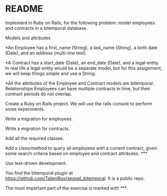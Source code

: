 # README

Implement in Ruby on Rails, for the following problem:  model employees and contracts in a bitemporal database.

Models and attributes

*An Employee has a first_name (String), a last_name (String), a birth date (Date), and an address (multi-line text).

*A Contract has a start_date (Date), an end_date (Date), and a legal entity. In real life a legal entity would be a separate model, but for this assignment, we will keep things simple and use a String.

*All the attributes of the Employee and Contract models are bitemporal.
  Relationships
  Employees can have multiple contracts in time, but their contract periods do not overlap.

Create a Ruby on Rails project. We will use the rails console to perform some experiments.

Write a migration for employees.

Write a migration for contracts.

Add all the required classes.

Add a class/method to query all employees with a current contract, given some search criteria based on employee and contract attributes. ***

Use test-driven development.

You find the bitemporal plugin at https://github.com/TalentBox/sequel_bitemporal. It is a public repo.

The most important part of the exercise is marked with ***.